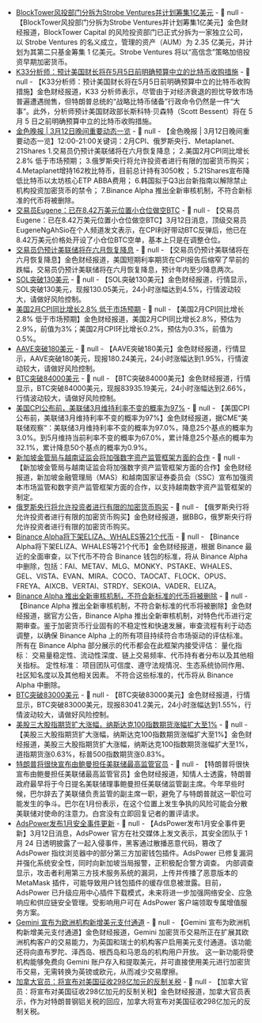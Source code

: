 - [BlockTower风投部门分拆为Strobe Ventures并计划筹集1亿美元](https://www.theblock.co/post/345873/blocktower-crypto-vc-spins-out-strobe-ventures-100-million-fund) - 📰 null - 【BlockTower风投部门分拆为Strobe Ventures并计划筹集1亿美元】金色财经报道，BlockTower Capital 的风险投资部门已正式分拆为一家独立公司，以 Strobe Ventures 的名义成立，管理的资产（AUM）为 2.35 亿美元，并计划为其第二只基金筹集 1 亿美元。Strobe Ventures 将以“高信念”策略加倍投资早期加密货币。
- [K33分析师：预计美国财长将在5月5日前明确预算中立的比特币收购措施]() - 📰 null - 【K33分析师：预计美国财长将在5月5日前明确预算中立的比特币收购措施】金色财经报道，K33 分析师表示，尽管由于对经济衰退的担忧导致市场普遍遭遇抛售，但特朗普总统的“战略比特币储备”行政命令仍然是一件“大事”。此外，分析师预计美国财政部长斯科特·贝森特（Scott Bessent）将在 5 月 5 日之前明确预算中立的比特币收购措施。
- [金色晚报 | 3月12日晚间重要动态一览]() - 📰 null - 【金色晚报 | 3月12日晚间重要动态一览】12:00-21:00关键词：2月CPI、俄罗斯央行、Metaplanet、21Shares 
1.交易员仍预计美联储将在六月恢复降息； 
2.美国2月CPI同比增长2.8% 低于市场预期； 
3.俄罗斯央行将允许投资者进行有限的加密货币购买； 
4.Metaplanet增持162枚比特币，目前总计持有3050枚； 
5.21Shares宣布降低比特币以太坊核心ETP ABBA费用； 
6.韩国拟于Q3出台新指南以解除禁止机构投资加密货币的禁令； 
7.Binance Alpha 推出全新审核机制，不符合新标准的代币将被删除。
- [交易员Eugene：已在8.42万美元位置小仓位做空BTC]() - 📰 null - 【交易员Eugene：已在8.42万美元位置小仓位做空BTC】3月12日消息，顶级交易员EugeneNgAhSio在个人频道发文表示，在CPI利好带动BTC反弹后，他已在8.42万美元价格处开设了小仓位BTC空单，基本上只是在调整仓位。
- [交易员仍预计美联储将在六月恢复降息]() - 📰 null - 【交易员仍预计美联储将在六月恢复降息】金色财经报道，美国短期利率期货在CPI报告后缩窄了早前的跌幅，交易员仍预计美联储将在六月恢复降息，预计年内至少降息两次。
- [SOL突破130美元]() - 📰 null - 【SOL突破130美元】金色财经报道，行情显示，SOL突破130美元，现报130.05美元，24小时涨幅达到4.5%，行情波动较大，请做好风险控制。
- [美国2月CPI同比增长2.8% 低于市场预期]() - 📰 null - 【美国2月CPI同比增长2.8% 低于市场预期】金色财经报道，美国2月CPI同比增长2.8%，预估为2.9%，前值为3%；美国2月CPI环比增长0.2%，预估为0.3%，前值为0.5%。
- [AAVE突破180美元]() - 📰 null - 【AAVE突破180美元】金色财经报道，行情显示，AAVE突破180美元，现报180.24美元，24小时涨幅达到1.95%，行情波动较大，请做好风险控制。
- [BTC突破84000美元]() - 📰 null - 【BTC突破84000美元】金色财经报道，行情显示，BTC突破84000美元，现报83935.19美元，24小时涨幅达到2.66%，行情波动较大，请做好风险控制。
- [美国CPI公布前，美联储3月维持利率不变的概率为97%]() - 📰 null - 【美国CPI公布前，美联储3月维持利率不变的概率为97%】金色财经报道，据CME“美联储观察”：美联储3月维持利率不变的概率为97.0%，降息25个基点的概率为3.0%。到5月维持当前利率不变的概率为67.0%，累计降息25个基点的概率为32.1%，累计降息50个基点的概率为0.9%。
- [新加坡金管局与越南证监会将加强数字资产监管框架方面的合作](https://www.mas.gov.sg/news/media-releases/2025/singapore-and-viet-nam-enhance-collaboration-in-capital-markets-regulation) - 📰 null - 【新加坡金管局与越南证监会将加强数字资产监管框架方面的合作】金色财经报道，新加坡金融管理局（MAS）和越南国家证券委员会（SSC）宣布加强资本市场监管和数字资产监管框架方面的合作，以支持越南数字资产监管框架的制定。
- [俄罗斯央行将允许投资者进行有限的加密货币购买](https://x.com/TreeNewsFeed/status/1899796106722033885) - 📰 null - 【俄罗斯央行将允许投资者进行有限的加密货币购买】金色财经报道，据BBG，俄罗斯央行将允许投资者进行有限的加密货币购买。
- [Binance Alpha将下架ELIZA、WHALES等21个代币]() - 📰 null - 【Binance Alpha将下架ELIZA、WHALES等21个代币】金色财经报道，根据 Binance 最近的全面审查，以下代币不符合 Binance 钱包的标准，将从 Binance Alpha 中删除，包括：FAI、METAV、MLG、MONKY、PSTAKE、WHALES、GEL、VISTA、EVAN、MIRA、COCO、TAOCAT、FLOCK、OPUS、FREYA、AIXCB、VERTAI、STRDY、SEKOIA、VADER、ELIZA。
- [Binance Alpha 推出全新审核机制，不符合新标准的代币将被删除]() - 📰 null - 【Binance Alpha 推出全新审核机制，不符合新标准的代币将被删除】金色财经报道，据官方公告，Binance Alpha 推出全新审核机制，对特色代币进行定期审查。鉴于加密货币行业固有的不稳定性和快速发展，审查流程有利于动态调整，以确保 Binance Alpha 上的所有项目持续符合市场驱动的评估标准。所有在 Binance Alpha 部分展示的代币都会在此框架内接受评估： 
量化指标： 交易量稳定性、流动性深度、链上交易频率、代币持有者分布以及其他相关指标。 
定性标准： 项目团队可信度、遵守法规情况、生态系统协同作用、社区知名度以及其他相关因素。 
不符合这些标准的，代币将从 Binance Alpha 中删除。
- [BTC突破83000美元]() - 📰 null - 【BTC突破83000美元】金色财经报道，行情显示，BTC突破83000美元，现报83041.2美元，24小时涨幅达到1.55%，行情波动较大，请做好风险控制。
- [美股三大股指期货扩大涨幅，纳斯达克100指数期货涨幅扩大至1%]() - 📰 null - 【美股三大股指期货扩大涨幅，纳斯达克100指数期货涨幅扩大至1%】金色财经报道，美股三大股指期货扩大涨幅，纳斯达克100指数期货涨幅扩大至1%，道指期货涨0.63%，标普500指数期货涨0.83%。
- [特朗普将很快宣布由鲍曼担任美联储最高监管官员]() - 📰 null - 【特朗普将很快宣布由鲍曼担任美联储最高监管官员】金色财经报道，知情人士透露，特朗普政府最早将于今日提名美联储理事鲍曼担任美联储监管副主席。今年早些时候，巴尔辞去了美联储负责监管的副主席一职，避免了与特朗普就这一职位可能发生的争斗。巴尔在1月份表示，在这个位置上发生争执的风险可能会分散美联储对使命的注意力。白宫没有立即回复记者的置评请求。
- [AdsPower发布1月安全事件更新](https://x.com/adspowercn/status/1899745245920714964) - 📰 null - 【AdsPower发布1月安全事件更新】3月12日消息，AdsPower 官方在社交媒体上发文表示，其安全团队于 1 月 24 日透明披露了一起入侵事件，黑客通过散播恶意代码，篡改了 AdsPower 指纹浏览器中的部分第三方加密钱包插件。AdsPower 已修复漏洞并强化系统安全性，同时向新加坡当局报警，正积极配合警方调查。 
内部调查显示，攻击者利用第三方技术服务系统的漏洞，上传并传播了恶意版本的 MetaMask 插件，可能导致用户钱包插件的缓存信息被泄露。目前，AdsPower 已升级应用中心插件下载模式，未来将进一步加强网络安全、应急响应和供应链安全管理。受影响用户可在 AdsPower 客户端领取专属增值服务方案。
- [Gemini 宣布为欧洲机构新增美元支付通道](https://cointelegraph.com/news/winklevoss-gemini-usd-payment-rails-europe-institution) - 📰 null - 【Gemini 宣布为欧洲机构新增美元支付通道】金色财经报道，Gemini 加密货币交易所正在扩展其欧洲机构客户的交易能力，为英国和瑞士的机构客户启用美元支付通道。该功能还将向直布罗陀、泽西岛、根西岛和马恩岛的机构用户开放。 
这一新功能将使机构能够免费向 Gemini 账户存入和提取美元，并可直接使用美元进行加密货币交易，无需转换为英镑或欧元，从而减少交易摩擦。
- [加拿大官员：将宣布对美国征收298亿加元的反制关税]() - 📰 null - 【加拿大官员：将宣布对美国征收298亿加元的反制关税】金色财经报道，加拿大官员表示，作为对特朗普钢铝关税的回应，加拿大将宣布对美国征收298亿加元的反制关税。
